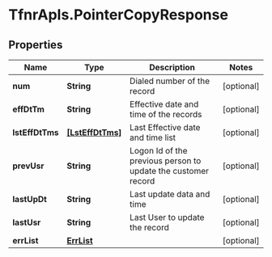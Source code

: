 # TfnrApIs.PointerCopyResponse

## Properties
Name | Type | Description | Notes
------------ | ------------- | ------------- | -------------
**num** | **String** | Dialed number of the record  | [optional] 
**effDtTm** | **String** | Effective date and time of the records | [optional] 
**lstEffDtTms** | [**[LstEffDtTms]**](LstEffDtTms.md) | Last Effective date and time list | [optional] 
**prevUsr** | **String** | Logon Id of the previous person to update the customer record  | [optional] 
**lastUpDt** | **String** | Last update data and time | [optional] 
**lastUsr** | **String** | Last User to update the record | [optional] 
**errList** | [**ErrList**](ErrList.md) |  | [optional] 


